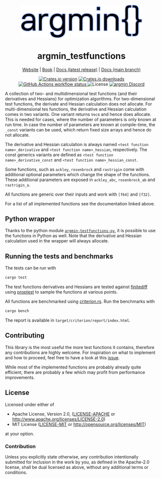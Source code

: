 <p align="center">
  <img
    width="400"
    src="https://raw.githubusercontent.com/argmin-rs/argmin/main/media/logo.png"
  />
</p>
<h1 align="center">argmin_testfunctions</h1>

<p align="center">
  <a href="https://argmin-rs.org">Website</a>
  |
  <a href="https://argmin-rs.org/book/">Book</a>
  |
  <a href="https://docs.rs/argmin_testfunctions">Docs (latest release)</a>
  |
  <a href="https://argmin-rs.github.io/argmin/argmin_testfunctions/index.html">Docs (main branch)</a>
</p>

<p align="center">
  <a href="https://crates.io/crates/argmin"
    ><img
      src="https://img.shields.io/crates/v/argmin_testfunctions?style=flat-square"
      alt="Crates.io version"
  /></a>
  <a href="https://crates.io/crates/argmin"
    ><img
      src="https://img.shields.io/crates/d/argmin_testfunctions?style=flat-square"
      alt="Crates.io downloads"
  /></a>
  <a href="https://github.com/argmin-rs/argmin/actions/workflows/ci.yml">
    <img
      src="https://img.shields.io/github/actions/workflow/status/argmin-rs/argmin/ci.yml?branch=main&label=CI&style=flat-square"
      alt="GitHub Actions workflow status"
    />
  </a>
  <img
    src="https://img.shields.io/crates/l/argmin?style=flat-square"
    alt="License"
  />
  <a href="https://discord.gg/fYB8AwxxMW"
    ><img
      src="https://img.shields.io/discord/1189119565335109683?style=flat-square&label=argmin%20Discord"
      alt="argmin Discord"
  /></a>
</p>

A collection of two- and multidimensional test functions (and their derivatives and Hessians) for optimization algorithms.
For two-dimensional test functions, the derivate and Hessian calculation does not allocate. For multi-dimensional tes functions,
the derivative and Hessian calculation comes in two variants. One variant returns `Vec`s and hence does allocate. This is
needed for cases, where the number of parameters is only known at run time. In case the number of parameters are known at
compile-time, the `_const` variants can be used, which return fixed size arrays and hence do not allocate.

The derivative and Hessian calculation is always named `<test function name>_derivative` and
`<test function name>_hessian`, respectively. The const generics variants are defined as
`<test function name>_derivative_const` and `<test function name>_hessian_const`.

Some functions, such as `ackley`, `rosenbrock` and `rastrigin` come with additional optional parameters which change
the shape of the functions. These additional parameters are exposed in `ackley_abc`, `rosenbrock_ab` and `rastrigin_a`.

All functions are generic over their inputs and work with `[f64]` and `[f32]`.

For a list of all implemented functions see the documentation linked above.

## Python wrapper

Thanks to the python module [`argmin-testfunctions-py`](https://pypi.org/project/argmin-testfunctions-py/), it is possible to use the functions in Python as well.
Note that the derivative and Hessian calculation used in the wrapper will always allocate.

## Running the tests and benchmarks

The tests can be run with

```bash
cargo test
```

The test functions derivatives and Hessians are tested against [finitediff](https://crates.io/crates/finitediff) using
[proptest](https://crates.io/crates/proptest) to sample the functions at various points.

All functions are benchmarked using [criterion.rs](https://crates.io/crates/criterion). Run the benchmarks with

```bash
cargo bench
```

The report is available in `target/criterion/report/index.html`.

## Contributing

This library is the most useful the more test functions it contains, therefore any contributions are highly
welcome. For inspiration on what to implement and how to proceed, feel free to have a look at this
[issue](https://github.com/argmin-rs/argmin/issues/450).

While most of the implemented functions are probably already quite efficient, there are probably a few
which may profit from performance improvements.

## License

Licensed under either of

  * Apache License, Version 2.0, ([LICENSE-APACHE](LICENSE-APACHE) or http://www.apache.org/licenses/LICENSE-2.0)
  * MIT License ([LICENSE-MIT](LICENSE-MIT) or http://opensource.org/licenses/MIT)

at your option.

### Contribution

Unless you explicitly state otherwise, any contribution intentionally submitted for inclusion in the work by you,
as defined in the Apache-2.0 license, shall be dual licensed as above, without any additional terms or conditions.
